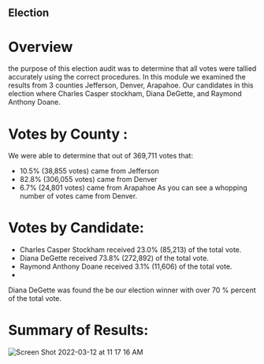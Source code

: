 ## Election
# Overview
the purpose of this election audit was to determine that all votes were tallied accurately using the correct procedures. In this module we examined the results from 3 counties Jefferson, Denver, Arapahoe. Our candidates in this election where Charles Casper stockham, Diana DeGette, and Raymond Anthony Doane.
# Votes by County :
We were able to determine that out of 369,711 votes that:
* 10.5% (38,855 votes) came from Jefferson
* 82.8% (306,055 votes) came from Denver
* 6.7% (24,801 votes) came from Arapahoe
As you can see a whopping number of votes came from Denver.
# Votes by Candidate:
* Charles Casper Stockham received 23.0% (85,213) of the total vote.
* Diana DeGette received 73.8% (272,892) of the total vote.
* Raymond Anthony Doane received 3.1% (11,606) of the total vote.
* 
Diana DeGette was found the be our election winner with over 70 % percent of the total vote.

# Summary of Results:
![Screen Shot 2022-03-12 at 11 17 16 AM](https://user-images.githubusercontent.com/93875400/158025852-c06a032d-40b4-4d79-9cf4-c47ea4693202.png)
